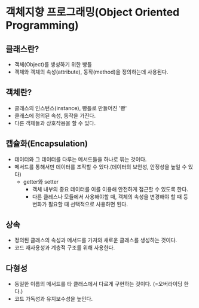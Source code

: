 # 객체지향 프로그래밍(Object Oriented Programming)  
## 클래스란?  
- 객체(Object)를 생성하기 위한 빵틀  
- 객체와 객체의 속성(attribute), 동작(method)을 정의하는데 사용된다.  
## 객체란?  
- 클래스의 인스턴스(instance), 빵틀로 만들어진 '빵'  
- 클래스에 정의된 속성, 동작을 가진다.  
- 다른 객체들과 상호작용을 할 수 있다.  
## 캡슐화(Encapsulation)  
- 데이터와 그 데이터를 다루는 메서드들을 하나로 묶는 것이다.  
- 메서드를 통해서만 데이터를 조작할 수 있다.(데이터의 보안성, 안정성을 높일 수 있다)  
    * getter와 setter
      - 객체 내부의 중요 데이터를 이를 이용해 안전하게 접근할 수 있도록 한다.
      - 다른 클레스나 모듈에서 사용해야할 때, 객체의 속성을 변경해야 할 때 등 변화가 필요할 때 선택적으로 사용하면 된다.  
## 상속  
- 정의된 클래스의 속성과 메서드를 가져와 새로운 클래스를 생성하는 것이다.  
- 코드 재사용성과 계층적 구조를 위해 사용한다.  
## 다형성  
- 동일한 이름의 메서드를 타 클래스에서 다르게 구현하는 것이다. (=오버라이딩 한다.)  
- 코드 가독성과 유지보수성을 높인다.  
  
    
